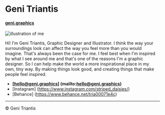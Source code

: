# Geni Triantis

#### [geni.graphics](https://geni.graphics)

![illustration of me](geni.svg)

Hi! I'm Geni Triantis, Graphic Designer and Illustrator. I think the way your surroundings look can affect the way you feel more than you would imagine. That's always been the case for me. I feel best when I'm inspired by what I see around me and that's one of the reasons I'm a graphic designer. So I can help make the world a more inspirational place in my own, tiny way. By making things look good, and creating things that make people feel inspired.


- **[hello@geni.graphics] (mailto:hello@geni.graphics)**
- [Instagram] (https://www.instagram.com/striped_daisies/)
- [Behance] (https://www.behance.net/tria00071e4c)

---

© Geni Triantis
